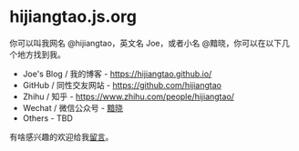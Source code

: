 # hijiangtao.js.org

你可以叫我网名 @hijiangtao，英文名 Joe，或者小名 @黯晓，你可以在以下几个地方找到我。

* Joe's Blog / 我的博客 - https://hijiangtao.github.io/
* GitHub / 同性交友网站 - https://github.com/hijiangtao
* Zhihu / 知乎 - https://www.zhihu.com/people/hijiangtao/
* Wechat / 微信公众号 - [黯晓](https://hijiangtao.github.io/assets/pic/qrcode_for_gh_4e090cdcbcc5_258.jpg)
* Others - TBD

有啥感兴趣的欢迎给我[留言](https://hijiangtao.github.io/guestbook)。
